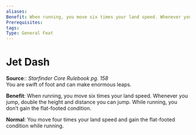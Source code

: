 ```yaml
---
aliases: 
Benefit: When running, you move six times your land speed. Whenever you jump, double the height and distance you can jump. While running, you don’t gain the flat-footed condition.
Prerequisites: 
tags: 
Type: General Feat
---
```


# Jet Dash

**Source**:: _Starfinder Core Rulebook pg. 158_  
You are swift of foot and can make enormous leaps.

**Benefit**: When running, you move six times your land speed. Whenever you jump, double the height and distance you can jump. While running, you don’t gain the flat-footed condition.

**Normal**: You move four times your land speed and gain the flat-footed condition while running.
